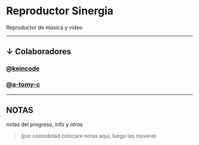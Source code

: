 # Reproductor Sinergia

Reproductor de música y video

--------------------------------------

## ↓ Colaboradores 

<h3><a target="_blank" href="https://gitlab.com/keincode" title="Hector Martinez">@keincode</a></h3>
<h3><a target="_blank" href="https://github.com/a-tomy-c" title="tomy">@a-tomy-c</a></h3>

---------------------------------------------------

<!-- ![ Sinergia ](src/img/1.png " Sinergia 😋 ") -->


## NOTAS

notas del progreso, info y otros

> (por comodidad colocare notas aqui, luego las movere)


